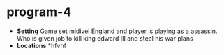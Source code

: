 # program-4
* **Setting** Game set midivel England and player is playing as a assassin. Who is given job to kill king edward III and steal his war plans
* **Locations**
  *hfvhf
